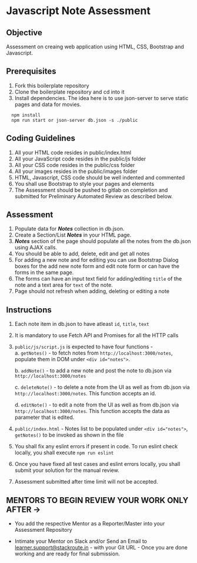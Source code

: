 # Javascript Note Assessment

## Objective

Assessment on creaing web application using HTML, CSS, Bootstrap and Javascript.

## Prerequisites

1. Fork this boilerplate repository
2. Clone the boilerplate repository and cd into it
3. Install dependencies. The idea here is to use json-server to serve static pages and data for movies.

```
  npm install
  npm run start or json-server db.json -s ./public
```

## Coding Guidelines

1. All your HTML code resides in public/index.html
2. All your JavaScript code resides in the public/js folder
3. All your CSS code resides in the public/css folder
4. All your images resides in the public/images folder
5. HTML, Javascript, CSS code should be well indented and commented
6. You shall use Bootstrap to style your pages and elements
7. The Assessment should be pushed to gitlab on completion and submitted for Preliminary Automated Review as described below.

## Assessment

1. Populate data for **_Notes_** collection in db.json.
2. Create a Section/List **_Notes_** in your HTML page.
3. **_Notes_** section of the page should populate all the notes from the db.json using AJAX calls.
4. You should be able to add, delete, edit and get all notes
5. For adding a new note and for editing you can use Bootstrap Dialog boxes for the add new note form and edit note form or can have the forms in the same page.
6. The forms can have an input text field for adding/editing `title` of the note and a text area for `text` of the note.
7. Page should not refresh when adding, deleting or editing a note

## Instructions

1.  Each note item in db.json to have atleast `id`, `title`, `text`
2.  It is mandatory to use Fetch API and Promises for all the HTTP calls
3.  `public/js/script.js` is expected to have four functions -  
    a. `getNotes()` - to fetch notes from `http://localhost:3000/notes`, populate them in DOM under `<div id="notes">`.

    b. `addNote()` - to add a new note and post the note to db.json via `http://localhost:3000/notes`
    
    c. `deleteNote()` - to delete a note from the UI as well as from db.json via `http://localhost:3000/notes`. This function accepts an id.
    
    d. `editNote()` - to edit a note from the UI as well as from db.json via `http://localhost:3000/notes`. This function accepts the data as parameter that is edited.
    
4.  `public/index.html` - Notes list to be populated under `<div id="notes">`, `getNotes()` to be invoked as shown in the file
5.  You shall fix any eslint errors if present in code. To run eslint check locally, you shall execute `npm run eslint`
6.  Once you have fixed all test cases and eslint errors locally, you shall submit your solution for the manual review.
7.  Assessment submitted after time limit will not be accepted.

## MENTORS TO BEGIN REVIEW YOUR WORK ONLY AFTER ->

- You add the respective Mentor as a Reporter/Master into your Assessment Repository

- Intimate your Mentor on Slack and/or Send an Email to learner.support@stackroute.in - with your Git URL - Once you are done working and are ready for final submission.
